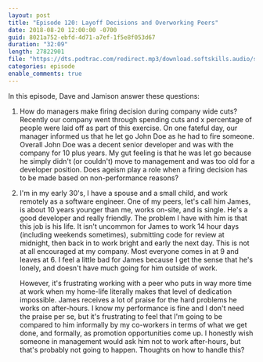```yaml
---
layout: post
title: "Episode 120: Layoff Decisions and Overworking Peers"
date: 2018-08-20 12:00:00 -0700
guid: 8021a752-ebfd-4d71-a7ef-1f5e8f053d67
duration: "32:09"
length: 27822901
file: "https://dts.podtrac.com/redirect.mp3/download.softskills.audio/sse-120.mp3"
categories: episode
enable_comments: true
---
```


In this episode, Dave and Jamison answer these questions:

1. How do managers make firing decision during company wide cuts? Recently our company went through spending cuts and x percentage of people were laid off as part of this exercise. On one fateful day, our manager informed us that he let go John Doe as he had to fire someone. Overall John Doe was a decent senior developer and was with the company for 10 plus years. My gut feeling is that he was let go because he simply didn't (or couldn't) move to management and was too old for a developer position. Does ageism play a role when a firing decision has to be made based on non-performance reasons?

2. I'm in my early 30's, I have a spouse and a small child, and work remotely as a software engineer. One of my peers, let's call him James, is about 10 years younger than me, works on-site, and is single. He's a good developer and really friendly. The problem I have with him is that this job is his life. It isn't uncommon for James to work 14 hour days (including weekends sometimes), submitting code for review at midnight, then back in to work bright and early the next day. This is not at all encouraged at my company. Most everyone comes in at 9 and leaves at 6. I feel a little bad for James because I get the sense that he's lonely, and doesn't have much going for him outside of work.

   However, it's frustrating working with a peer who puts in way more time at work when my home-life literally makes that level of dedication impossible. James receives a lot of praise for the hard problems he works on after-hours. I know my performance is fine and I don't need the praise per se, but it's frustrating to feel that I'm going to be compared to him informally by my co-workers in terms of what we get done, and formally, as promotion opportunities come up. I honestly wish someone in management would ask him not to work after-hours, but that's probably not going to happen. Thoughts on how to handle this?
